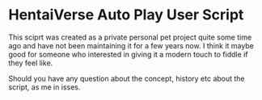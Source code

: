 # HentaiVerse Auto Play User Script

This sciprt was created as a private personal pet project quite some time ago and have not been maintaining it for a few years now. I think it maybe good for someone who interested in giving it a modern touch to fiddle if they feel like.

Should you have any question about the concept, history etc about the script, as me in isses.
